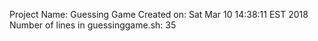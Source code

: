 Project Name: Guessing Game
Created on: Sat Mar 10 14:38:11 EST 2018
Number of lines in guessinggame.sh: 35
